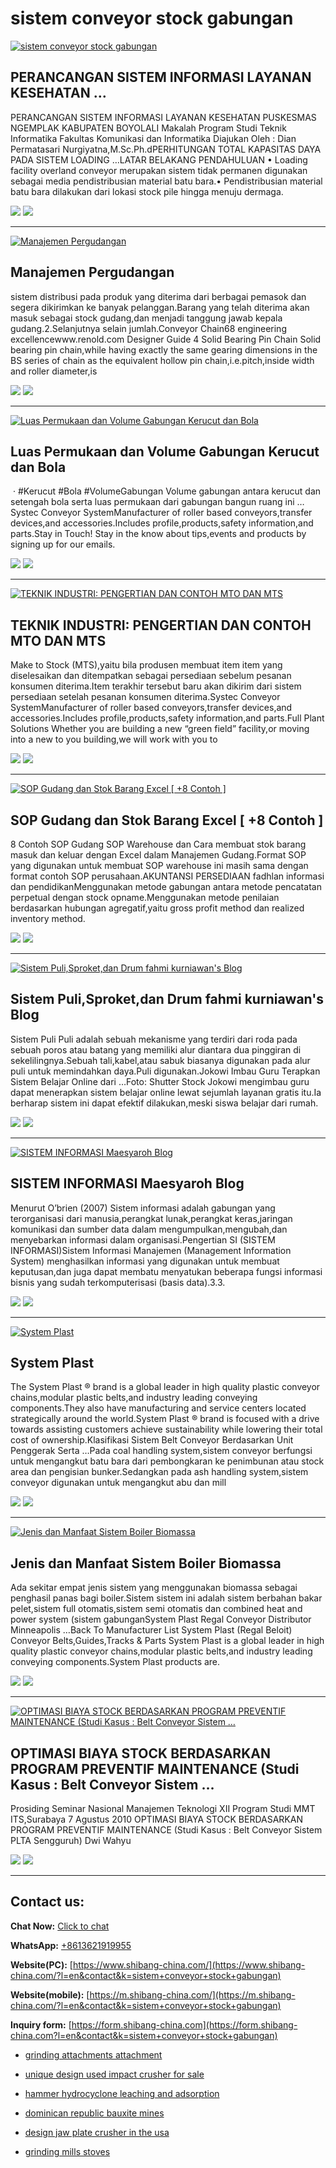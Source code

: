 # sistem conveyor stock gabungan

<a href="https://swt.shibang-china.com/?l=en&img&k=sistem+conveyor+stock+gabungan" target="_blank">![sistem conveyor stock gabungan](http://static.shibang-china.com/all-800x300/466.jpg)</a>

## PERANCANGAN SISTEM INFORMASI LAYANAN KESEHATAN …
PERANCANGAN SISTEM INFORMASI LAYANAN KESEHATAN PUSKESMAS NGEMPLAK KABUPATEN BOYOLALI Makalah Program Studi Teknik Informatika Fakultas Komunikasi dan Informatika Diajukan Oleh : Dian Permatasari Nurgiyatna,M.Sc.Ph.dPERHITUNGAN TOTAL KAPASITAS DAYA PADA SISTEM LOADING …LATAR BELAKANG PENDAHULUAN • Loading facility overland conveyor merupakan sistem tidak permanen digunakan sebagai media pendistribusian material batu bara.• Pendistribusian material batu bara dilakukan dari lokasi stock pile hingga menuju dermaga.


<a href="https://whatsapp.shibangsoft.com/WhatsApp.php" target="_blank" title="WhatsApp">![](http://static.shibang-china.com/icon/whatsapp.png)</a> <a href="https://swt.shibang-china.com/?l=en&icon&k=sistem+conveyor+stock+gabungan" target="_blank">![](http://static.shibang-china.com/icon/chat-en.png)</a>

---

<a href="https://swt.shibang-china.com/?l=en&img&k=sistem+conveyor+stock+gabungan" target="_blank">![Manajemen Pergudangan](http://static.shibang-china.com/all-800x300/821.jpg)</a>

## Manajemen Pergudangan
sistem distribusi pada produk yang diterima dari berbagai pemasok dan segera dikirimkan ke banyak pelanggan.Barang yang telah diterima akan masuk sebagai stock gudang,dan menjadi tanggung jawab kepala gudang.2.Selanjutnya selain jumlah.Conveyor Chain68 engineering excellencewww.renold.com Designer Guide 4 Solid Bearing Pin Chain Solid bearing pin chain,while having exactly the same gearing dimensions in the BS series of chain as the equivalent hollow pin chain,i.e.pitch,inside width and roller diameter,is


<a href="https://whatsapp.shibangsoft.com/WhatsApp.php" target="_blank" title="WhatsApp">![](http://static.shibang-china.com/icon/whatsapp.png)</a> <a href="https://swt.shibang-china.com/?l=en&icon&k=sistem+conveyor+stock+gabungan" target="_blank">![](http://static.shibang-china.com/icon/chat-en.png)</a>

---

<a href="https://swt.shibang-china.com/?l=en&img&k=sistem+conveyor+stock+gabungan" target="_blank">![Luas Permukaan dan Volume Gabungan Kerucut dan Bola](http://static.shibang-china.com/all-800x300/304.jpg)</a>

## Luas Permukaan dan Volume Gabungan Kerucut dan Bola
&nbsp;&#0183;&#32;#Kerucut #Bola #VolumeGabungan Volume gabungan antara kerucut dan setengah bola serta luas permukaan dari gabungan bangun ruang ini …Systec Conveyor SystemManufacturer of roller based conveyors,transfer devices,and accessories.Includes profile,products,safety information,and parts.Stay in Touch! Stay in the know about tips,events and products by signing up for our emails.


<a href="https://whatsapp.shibangsoft.com/WhatsApp.php" target="_blank" title="WhatsApp">![](http://static.shibang-china.com/icon/whatsapp.png)</a> <a href="https://swt.shibang-china.com/?l=en&icon&k=sistem+conveyor+stock+gabungan" target="_blank">![](http://static.shibang-china.com/icon/chat-en.png)</a>

---

<a href="https://swt.shibang-china.com/?l=en&img&k=sistem+conveyor+stock+gabungan" target="_blank">![TEKNIK INDUSTRI: PENGERTIAN DAN CONTOH MTO DAN MTS](http://static.shibang-china.com/all-800x300/785.jpg)</a>

## TEKNIK INDUSTRI: PENGERTIAN DAN CONTOH MTO DAN MTS
Make to Stock (MTS),yaitu bila produsen membuat item item yang diselesaikan dan ditempatkan sebagai persediaan sebelum pesanan konsumen diterima.Item terakhir tersebut baru akan dikirim dari sistem persediaan setelah pesanan konsumen diterima.Systec Conveyor SystemManufacturer of roller based conveyors,transfer devices,and accessories.Includes profile,products,safety information,and parts.Full Plant Solutions Whether you are building a new “green field” facility,or moving into a new to you building,we will work with you to


<a href="https://whatsapp.shibangsoft.com/WhatsApp.php" target="_blank" title="WhatsApp">![](http://static.shibang-china.com/icon/whatsapp.png)</a> <a href="https://swt.shibang-china.com/?l=en&icon&k=sistem+conveyor+stock+gabungan" target="_blank">![](http://static.shibang-china.com/icon/chat-en.png)</a>

---

<a href="https://swt.shibang-china.com/?l=en&img&k=sistem+conveyor+stock+gabungan" target="_blank">![SOP Gudang dan Stok Barang Excel [ +8 Contoh ]](http://static.shibang-china.com/all-800x300/1329.jpg)</a>

## SOP Gudang dan Stok Barang Excel [ +8 Contoh ]
8 Contoh SOP Gudang SOP Warehouse dan Cara membuat stok barang masuk dan keluar dengan Excel dalam Manajemen Gudang.Format SOP yang digunakan untuk membuat SOP warehouse ini masih sama dengan format contoh SOP perusahaan.AKUNTANSI PERSEDIAAN fadhlan informasi dan pendidikanMenggunakan metode gabungan antara metode pencatatan perpetual dengan stock opname.Menggunakan metode penilaian berdasarkan hubungan agregatif,yaitu gross profit method dan realized inventory method.


<a href="https://whatsapp.shibangsoft.com/WhatsApp.php" target="_blank" title="WhatsApp">![](http://static.shibang-china.com/icon/whatsapp.png)</a> <a href="https://swt.shibang-china.com/?l=en&icon&k=sistem+conveyor+stock+gabungan" target="_blank">![](http://static.shibang-china.com/icon/chat-en.png)</a>

---

<a href="https://swt.shibang-china.com/?l=en&img&k=sistem+conveyor+stock+gabungan" target="_blank">![Sistem Puli,Sproket,dan Drum fahmi kurniawan's Blog](http://static.shibang-china.com/all-800x300/207.jpg)</a>

## Sistem Puli,Sproket,dan Drum fahmi kurniawan's Blog
Sistem Puli Puli adalah sebuah mekanisme yang terdiri dari roda pada sebuah poros atau batang yang memiliki alur diantara dua pinggiran di sekelilingnya.Sebuah tali,kabel,atau sabuk biasanya digunakan pada alur puli untuk memindahkan daya.Puli digunakan.Jokowi Imbau Guru Terapkan Sistem Belajar Online dari …Foto: Shutter Stock Jokowi mengimbau guru dapat menerapkan sistem belajar online lewat sejumlah layanan gratis itu.Ia berharap sistem ini dapat efektif dilakukan,meski siswa belajar dari rumah.


<a href="https://whatsapp.shibangsoft.com/WhatsApp.php" target="_blank" title="WhatsApp">![](http://static.shibang-china.com/icon/whatsapp.png)</a> <a href="https://swt.shibang-china.com/?l=en&icon&k=sistem+conveyor+stock+gabungan" target="_blank">![](http://static.shibang-china.com/icon/chat-en.png)</a>

---

<a href="https://swt.shibang-china.com/?l=en&img&k=sistem+conveyor+stock+gabungan" target="_blank">![SISTEM INFORMASI Maesyaroh Blog](http://static.shibang-china.com/all-800x300/361.jpg)</a>

## SISTEM INFORMASI Maesyaroh Blog
Menurut O’brien (2007) Sistem informasi adalah gabungan yang terorganisasi dari manusia,perangkat lunak,perangkat keras,jaringan komunikasi dan sumber data dalam mengumpulkan,mengubah,dan menyebarkan informasi dalam organisasi.Pengertian SI (SISTEM INFORMASI)Sistem Informasi Manajemen (Management Information System) menghasilkan informasi yang digunakan untuk membuat keputusan,dan juga dapat membatu menyatukan beberapa fungsi informasi bisnis yang sudah terkomputerisasi (basis data).3.3.


<a href="https://whatsapp.shibangsoft.com/WhatsApp.php" target="_blank" title="WhatsApp">![](http://static.shibang-china.com/icon/whatsapp.png)</a> <a href="https://swt.shibang-china.com/?l=en&icon&k=sistem+conveyor+stock+gabungan" target="_blank">![](http://static.shibang-china.com/icon/chat-en.png)</a>

---

<a href="https://swt.shibang-china.com/?l=en&img&k=sistem+conveyor+stock+gabungan" target="_blank">![System Plast](http://static.shibang-china.com/all-800x300/1091.jpg)</a>

## System Plast
The System Plast &#174; brand is a global leader in high quality plastic conveyor chains,modular plastic belts,and industry leading conveying components.They also have manufacturing and service centers located strategically around the world.System Plast &#174; brand is focused with a drive towards assisting customers achieve sustainability while lowering their total cost of ownership.Klasifikasi Sistem Belt Conveyor Berdasarkan Unit Penggerak Serta …Pada coal handling system,sistem conveyor berfungsi untuk mengangkut batu bara dari pembongkaran ke penimbunan atau stock area dan pengisian bunker.Sedangkan pada ash handling system,sistem conveyor digunakan untuk mengangkut abu dan mill


<a href="https://whatsapp.shibangsoft.com/WhatsApp.php" target="_blank" title="WhatsApp">![](http://static.shibang-china.com/icon/whatsapp.png)</a> <a href="https://swt.shibang-china.com/?l=en&icon&k=sistem+conveyor+stock+gabungan" target="_blank">![](http://static.shibang-china.com/icon/chat-en.png)</a>

---

<a href="https://swt.shibang-china.com/?l=en&img&k=sistem+conveyor+stock+gabungan" target="_blank">![Jenis dan Manfaat Sistem Boiler Biomassa](http://static.shibang-china.com/all-800x300/288.jpg)</a>

## Jenis dan Manfaat Sistem Boiler Biomassa
Ada sekitar empat jenis sistem yang menggunakan biomassa sebagai penghasil panas bagi boiler.Sistem sistem ini adalah sistem berbahan bakar pelet,sistem full otomatis,sistem semi otomatis dan combined heat and power system (sistem gabunganSystem Plast Regal Conveyor Distributor Minneapolis …Back To Manufacturer List System Plast (Regal Beloit) Conveyor Belts,Guides,Tracks &amp; Parts System Plast is a global leader in high quality plastic conveyor chains,modular plastic belts,and industry leading conveying components.System Plast products are.


<a href="https://whatsapp.shibangsoft.com/WhatsApp.php" target="_blank" title="WhatsApp">![](http://static.shibang-china.com/icon/whatsapp.png)</a> <a href="https://swt.shibang-china.com/?l=en&icon&k=sistem+conveyor+stock+gabungan" target="_blank">![](http://static.shibang-china.com/icon/chat-en.png)</a>

---

<a href="https://swt.shibang-china.com/?l=en&img&k=sistem+conveyor+stock+gabungan" target="_blank">![OPTIMASI BIAYA STOCK BERDASARKAN PROGRAM PREVENTIF MAINTENANCE (Studi Kasus : Belt Conveyor Sistem …](http://static.shibang-china.com/all-800x300/514.jpg)</a>

## OPTIMASI BIAYA STOCK BERDASARKAN PROGRAM PREVENTIF MAINTENANCE (Studi Kasus : Belt Conveyor Sistem …
Prosiding Seminar Nasional Manajemen Teknologi XII Program Studi MMT ITS,Surabaya 7 Agustus 2010 OPTIMASI BIAYA STOCK BERDASARKAN PROGRAM PREVENTIF MAINTENANCE (Studi Kasus : Belt Conveyor Sistem PLTA Sengguruh) Dwi Wahyu

<a href="https://whatsapp.shibangsoft.com/WhatsApp.php" target="_blank" title="WhatsApp">![](http://static.shibang-china.com/icon/whatsapp.png)</a> <a href="https://swt.shibang-china.com/?l=en&icon&k=sistem+conveyor+stock+gabungan" target="_blank">![](http://static.shibang-china.com/icon/chat-en.png)</a>

---
## Contact us:

**Chat Now:** [Click to chat](https://swt.shibang-china.com?l=en&contact&k=sistem+conveyor+stock+gabungan)

**WhatsApp:**  [+8613621919955](https://whatsapp.shibangsoft.com/WhatsApp.php)

**Website(PC):** [https://www.shibang-china.com/](https://www.shibang-china.com/?l=en&contact&k=sistem+conveyor+stock+gabungan)

**Website(mobile):** [https://m.shibang-china.com/](https://m.shibang-china.com/?l=en&contact&k=sistem+conveyor+stock+gabungan)

**Inquiry form:** [https://form.shibang-china.com](https://form.shibang-china.com?l=en&contact&k=sistem+conveyor+stock+gabungan)

* [grinding attachments attachment](../140/grinding%20attachments%20attachment.md)

* [unique design used impact crusher for sale](../129/unique%20design%20used%20impact%20crusher%20for%20sale.md)

* [hammer hydrocyclone leaching and adsorption](../139/hammer%20hydrocyclone%20leaching%20and%20adsorption.md)

* [dominican republic bauxite mines](../127/dominican%20republic%20bauxite%20mines.md)

* [design jaw plate crusher in the usa](../129/design%20jaw%20plate%20crusher%20in%20the%20usa.md)

* [grinding mills stoves](../136/grinding%20mills%20stoves.md)